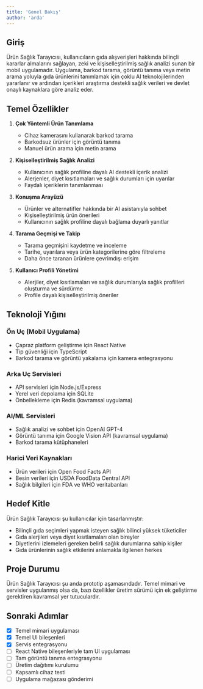 ```yaml
---
title: 'Genel Bakış'
author: 'arda'
---
```


## Giriş

Ürün Sağlık Tarayıcısı, kullanıcıların gıda alışverişleri hakkında bilinçli kararlar almalarını sağlayan, zeki ve kişiselleştirilmiş sağlık analizi sunan bir mobil uygulamadır. Uygulama, barkod tarama, görüntü tanıma veya metin arama yoluyla gıda ürünlerini tanımlamak için çoklu AI teknolojilerinden yararlanır ve ardından içerikleri araştırma destekli sağlık verileri ve devlet onaylı kaynaklara göre analiz eder.

## Temel Özellikler

1. **Çok Yöntemli Ürün Tanımlama**
   - Cihaz kamerasını kullanarak barkod tarama
   - Barkodsuz ürünler için görüntü tanıma
   - Manuel ürün arama için metin arama

2. **Kişiselleştirilmiş Sağlık Analizi**
   - Kullanıcının sağlık profiline dayalı AI destekli içerik analizi
   - Alerjenler, diyet kısıtlamaları ve sağlık durumları için uyarılar
   - Faydalı içeriklerin tanımlanması

3. **Konuşma Arayüzü**
   - Ürünler ve alternatifler hakkında bir AI asistanıyla sohbet
   - Kişiselleştirilmiş ürün önerileri
   - Kullanıcının sağlık profiline dayalı bağlama duyarlı yanıtlar

4. **Tarama Geçmişi ve Takip**
   - Tarama geçmişini kaydetme ve inceleme
   - Tarihe, uyarılara veya ürün kategorilerine göre filtreleme
   - Daha önce taranan ürünlere çevrimdışı erişim

5. **Kullanıcı Profili Yönetimi**
   - Alerjiler, diyet kısıtlamaları ve sağlık durumlarıyla sağlık profilleri oluşturma ve sürdürme
   - Profile dayalı kişiselleştirilmiş öneriler

## Teknoloji Yığını

### Ön Uç (Mobil Uygulama)
- Çapraz platform geliştirme için React Native
- Tip güvenliği için TypeScript
- Barkod tarama ve görüntü yakalama için kamera entegrasyonu

### Arka Uç Servisleri
- API servisleri için Node.js/Express
- Yerel veri depolama için SQLite
- Önbellekleme için Redis (kavramsal uygulama)

### AI/ML Servisleri
- Sağlık analizi ve sohbet için OpenAI GPT-4
- Görüntü tanıma için Google Vision API (kavramsal uygulama)
- Barkod tarama kütüphaneleri

### Harici Veri Kaynakları
- Ürün verileri için Open Food Facts API
- Besin verileri için USDA FoodData Central API
- Sağlık bilgileri için FDA ve WHO veritabanları

## Hedef Kitle

Ürün Sağlık Tarayıcısı şu kullanıcılar için tasarlanmıştır:
- Bilinçli gıda seçimleri yapmak isteyen sağlık bilinci yüksek tüketiciler
- Gıda alerjileri veya diyet kısıtlamaları olan bireyler
- Diyetlerini izlemeleri gereken belirli sağlık durumlarına sahip kişiler
- Gıda ürünlerinin sağlık etkilerini anlamakla ilgilenen herkes

## Proje Durumu

Ürün Sağlık Tarayıcısı şu anda prototip aşamasındadır. Temel mimari ve servisler uygulanmış olsa da, bazı özellikler üretim sürümü için ek geliştirme gerektiren kavramsal yer tutuculardır.

## Sonraki Adımlar

- [x] Temel mimari uygulaması
- [x] Temel UI bileşenleri
- [x] Servis entegrasyonu
- [ ] React Native bileşenleriyle tam UI uygulaması
- [ ] Tam görüntü tanıma entegrasyonu
- [ ] Üretim dağıtımı kurulumu
- [ ] Kapsamlı cihaz testi
- [ ] Uygulama mağazası gönderimi
